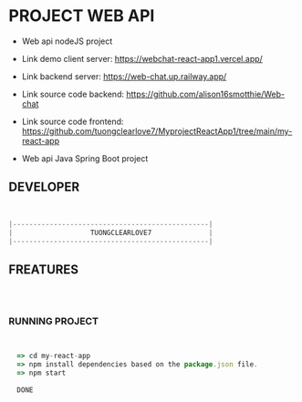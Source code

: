 # PROJECT WEB API



  - Web api nodeJS project
  - Link demo client server: https://webchat-react-app1.vercel.app/
  - Link backend server: https://web-chat.up.railway.app/
  - Link source code backend: https://github.com/alison16smotthie/Web-chat
  - Link source code frontend: https://github.com/tuongclearlove7/MyprojectReactApp1/tree/main/my-react-app
  
  - Web api Java Spring Boot project



## DEVELOPER

```js


|------------------------------------------------|
|                   TUONGCLEARLOVE7              |
|------------------------------------------------|


```

## FREATURES

```js




```


### RUNNING PROJECT

```js


  => cd my-react-app 
  => npm install dependencies based on the package.json file. 
  => npm start 
  
  DONE


```


















